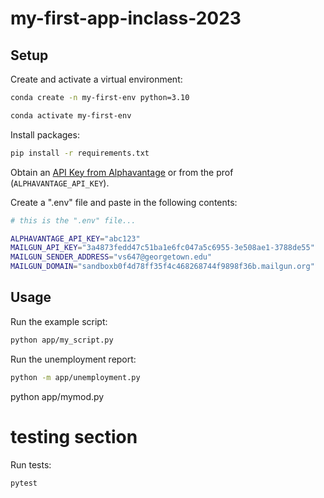 # my-first-app-inclass-2023




## Setup

Create and activate a virtual environment:

```sh
conda create -n my-first-env python=3.10

conda activate my-first-env
```


Install packages:

```sh
pip install -r requirements.txt
```

Obtain an [API Key from Alphavantage](https://www.alphavantage.co/support/#api-key) or from the prof (`ALPHAVANTAGE_API_KEY`).

Create a ".env" file and paste in the following contents:

```sh
# this is the ".env" file...

ALPHAVANTAGE_API_KEY="abc123"
MAILGUN_API_KEY="3a4873fedd47c51ba1e6fc047a5c6955-3e508ae1-3788de55"
MAILGUN_SENDER_ADDRESS="vs647@georgetown.edu"
MAILGUN_DOMAIN="sandboxb0f4d78ff35f4c468268744f9898f36b.mailgun.org"
```

## Usage

Run the example script:

```sh
python app/my_script.py
```

Run the unemployment report:

```sh
python -m app/unemployment.py
```
python app/mymod.py

# testing section

Run tests:

```sh
pytest
```






